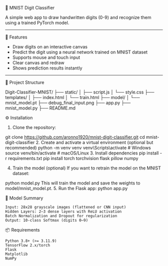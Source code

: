 🧠 MNIST Digit Classifier

A simple web app to draw handwritten digits (0-9) and recognize them using a trained PyTorch model.

---

📌 Features

- Draw digits on an interactive canvas
- Predict the digit using a neural network trained on MNIST dataset
- Supports mouse and touch input
- Clear canvas and redraw
- Shows prediction results instantly

---

📂 Project Structure

Digit-Classifier-MNIST/
├── static/
│   ├── script.js
│   └── style.css
├── templates/
│   ├── index.html
│   └── train.html
├── model/
│   └── mnist_model.pt
├── debug_final_input.png
├── app.py
├── mnist_model.py
├── README.md

⚙️ Installation

1. Clone the repository:

git clone https://github.com/aronno1920/mnist-digit-classifier.git
cd mnist-digit-classifier
2. Create and activate a virtual environment (optional but recommended)
python -m venv venv 
venv\Scripts\activate # Windows
source venv/bin/activate # macOS/Linux
3. Install dependencies
pip install -r requirements.txt
pip install torch torchvision flask pillow numpy

4. Train the model (optional)
If you want to retrain the model on the MNIST dataset:

python model.py
This will train the model and save the weights to model/mnist_model.pt.
5. Run the Flask app:
python app.py

🧠 Model Summary

    Input: 28x28 grayscale images (flattened or CNN input)
    Hidden Layers: 2–3 dense layers with ReLU activation
    Batch Normalization and Dropout for regularization
    Output: 10-class Softmax (digits 0–9)

📦 Requirements


    Python 3.8+ (>= 3.11.9)
    TensorFlow 2.x/torch
    Flask
    Matplotlib
    NumPy





